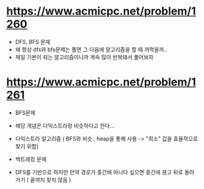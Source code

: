 # https://www.acmicpc.net/problem/1260

- DFS, BFS 문제
- 왜 항상 dfs와 bfs문제는 풀면 그 다음에 알고리즘을 할 때 까먹을까..
- 제일 기본이 되는 알고리즘이니까 계속 많이 반복돼서 풀어보자

# https://www.acmicpc.net/problem/1261

- BFS문제
- 해당 개념은 다익스트라랑 비슷하다고 한다...
- 다익스트라 알고리즘 ( BFS와 비슷 , heap을 통해 사용 -> "최소" 값을 효율적으로 찾기 위함)

- 백트래킹 문제
- DFS를 기반으로 하지만 만약 경로가 중간에 아니다 싶으면 중간에 끊고 뒤로 돌아가기 ( 끝까지 찾지 않음 )
